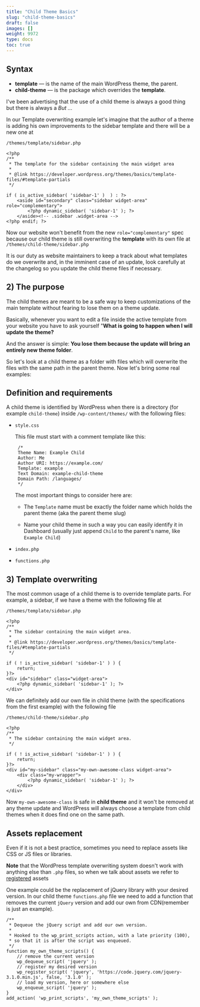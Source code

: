 ```yaml
---
title: "Child Theme Basics"
slug: "child-theme-basics"
draft: false
images: []
weight: 9972
type: docs
toc: true
---
```


## Syntax
- **template** –– is the name of the main WordPress theme, the parent.
- **child-theme** –– is the package which overrides the **template**.

I've been advertising that the use of a child theme is always a good thing but there is always a *But ...*

In our Template overwriting example let's imagine that the author of a theme is adding his own improvements to the sidebar template and there will be a new one at

`/themes/template/sidebar.php`

    <?php
    /**
     * The template for the sidebar containing the main widget area
     *
     * @link https://developer.wordpress.org/themes/basics/template-files/#template-partials
     */
    
    if ( is_active_sidebar( 'sidebar-1' )  ) : ?>
        <aside id="secondary" class="sidebar widget-area" role="complementary">
            <?php dynamic_sidebar( 'sidebar-1' ); ?>
        </aside><!-- .sidebar .widget-area -->
    <?php endif; ?>

Now our website won't benefit from the new `role="complementary"` spec because our child theme is still overwriting the **template** with its own file at 
`/themes/child-theme/sidebar.php`

It is our duty as website maintainers to keep a track about what templates do we overwrite and, in the imminent case of an update, look carefully at the changelog so you update the child theme files if necessary.
    

## 2) The purpose
The child themes are meant to be a safe way to keep customizations of the main template without fearing to lose them on a theme update.

Basically, whenever you want to edit a file inside the active template from your website you have to ask yourself "**What is going to happen when I will update the theme?**

And the answer is simple: **You lose them because the update will bring an entirely new theme folder**.

So let's look at a child theme as a folder with files which will overwrite the files with the same path in the parent theme. Now let's bring some real examples:

## Definition and requirements
A child theme is identified by WordPress when there is a directory (for example `child-theme`) inside `/wp-content/themes/` with the following files:

 - `style.css`

    This file must start with a comment template like this:
    
        /*
        Theme Name: Example Child
        Author: Me
        Author URI: https://example.com/
        Template: example
        Text Domain: example-child-theme
        Domain Path: /languages/
        */

    The most important things to consider here are:
      
      - The `Template` name must be exactly the folder name which holds the parent theme (aka the parent theme slug)

      - Name your child theme in such a way you can easily identify it in Dashboard (usually just append `Child` to the parent's name, like `Example Child`)

 - `index.php`
 - `functions.php`

## 3) Template overwriting
The most common usage of a child theme is to override template parts. For example, a sidebar, if we have a theme with the following file at

`/themes/template/sidebar.php`

    <?php
    /**
     * The sidebar containing the main widget area.
     *
     * @link https://developer.wordpress.org/themes/basics/template-files/#template-partials
     */ 

    if ( ! is_active_sidebar( 'sidebar-1' ) ) {
        return;
    }?>
    <div id="sidebar" class="widget-area">
        <?php dynamic_sidebar( 'sidebar-1' ); ?>
    </div>

We can definitely add our own file in child theme (with the specifications from the first example) with the following file


`/themes/child-theme/sidebar.php`


    <?php
    /**
     * The sidebar containing the main widget area.
     */ 
    
    if ( ! is_active_sidebar( 'sidebar-1' ) ) {
        return;
    }?>
    <div id="my-sidebar" class="my-own-awesome-class widget-area">
        <div class="my-wrapper">
            <?php dynamic_sidebar( 'sidebar-1' ); ?>
        </div>
    </div>

Now `my-own-awesome-class` is safe in **child theme** and it won't be removed at any theme update and WordPress will always choose a template from child themes when it does find one on the same path.

## Assets replacement
Even if it is not a best practice, sometimes you need to replace assets like CSS or JS files or libraries.

**Note** that the WordPress template overwriting system doesn't work with anything else than `.php` files, so when we talk about assets we refer to [registered][1] assets


One example could be the replacement of jQuery library with your desired version. In our child theme `functions.php` file we need to add a function that removes the current `jQuery` version and add our own from CDN(remember is just an example).

    /**
     * Dequeue the jQuery script and add our own version.
     *
     * Hooked to the wp_print_scripts action, with a late priority (100),
     * so that it is after the script was enqueued.
     */
    function my_own_theme_scripts() {
        // remove the current version
        wp_dequeue_script( 'jquery' );
        // register my desired version
        wp_register_script( 'jquery', 'https://code.jquery.com/jquery-3.1.0.min.js', false, '3.1.0' );
        // load my version, here or somewhere else
        wp_enqueue_script( 'jquery' );
    }
    add_action( 'wp_print_scripts', 'my_own_theme_scripts' );




  [1]: https://developer.wordpress.org/reference/functions/wp_enqueue_script/

